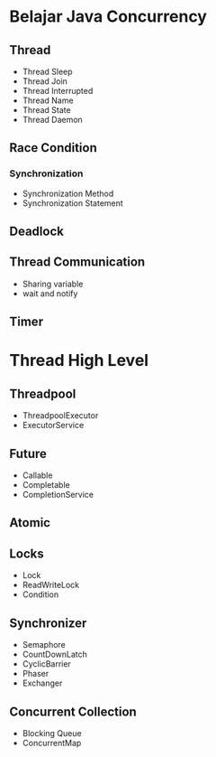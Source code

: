 # Belajar Java Concurrency

## Thread
- Thread Sleep
- Thread Join
- Thread Interrupted
- Thread Name
- Thread State
- Thread Daemon
## Race Condition
### Synchronization
- Synchronization Method
- Synchronization Statement
## Deadlock
## Thread Communication
- Sharing variable
- wait and notify
## Timer
# Thread High Level
## Threadpool
- ThreadpoolExecutor
- ExecutorService
## Future
- Callable
- Completable
- CompletionService
## Atomic
## Locks
- Lock
- ReadWriteLock
- Condition
## Synchronizer
- Semaphore
- CountDownLatch
- CyclicBarrier
- Phaser
- Exchanger
## Concurrent Collection
- Blocking Queue
- ConcurrentMap